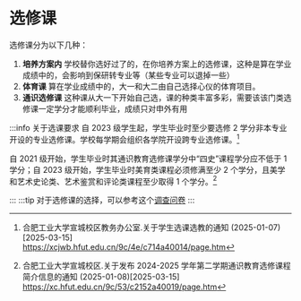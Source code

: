 # 选修课

选修课分为以下几种：

1. **培养方案内**
   学校替你选好过了的，在你培养方案上的选修课，这种是算在学业成绩中的，会影响到保研转专业等（某些专业可以退掉一些）
2. **体育课**
   算在学业成绩中的，大一和大二由自己选择心仪的体育项目。
3. **通识选修课**
   这种课从大一下开始自己选，课的种类丰富多彩，需要该该门类选修课一定学分才能顺利毕业，成绩只对申外有用

:::info 关于选课要求
自 2023 级学生起，学生毕业时至少要选修 2 学分非本专业开设的专业选修课。学校每学期会组织各学院开设跨专业选修课。[^1]

自 2021 级开始，学生毕业时其通识教育选修课学分中“四史”课程学分应不低于 1 学分；自 2023 级开始，学生毕业时美育类课程必须修满至少 2 个学分，且美学和艺术史论类、艺术鉴赏和评论类课程至少取得 1 个学分。[^2]

:::
:::tip
对于选修课的选择，可以参考这个[调查问卷](https://docs.qq.com/sheet/DS2dxU1VEY1BOTXFx '2024-2025学年第一学期选修课程调查')
:::

[^1]: 合肥工业大学宣城校区教务办公室.关于学生选课选教的通知 (2025-01-07)\[2025-03-15]  
<https://xcjwb.hfut.edu.cn/9c/4e/c714a40014/page.htm>

[^2]: 合肥工业大学宣城校区.关于发布 2024-2025 学年第二学期通识教育选修课程简介信息的通知 (2025-01-08)\[2025-03-15]  
<https://xc.hfut.edu.cn/9c/53/c2152a40019/page.htm>
